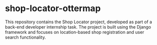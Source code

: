 # shop-locator-ottermap
This repository contains the Shop Locator project, developed as part of a back-end developer internship task. The project is built using the Django framework and focuses on location-based shop registration and user search functionality.
